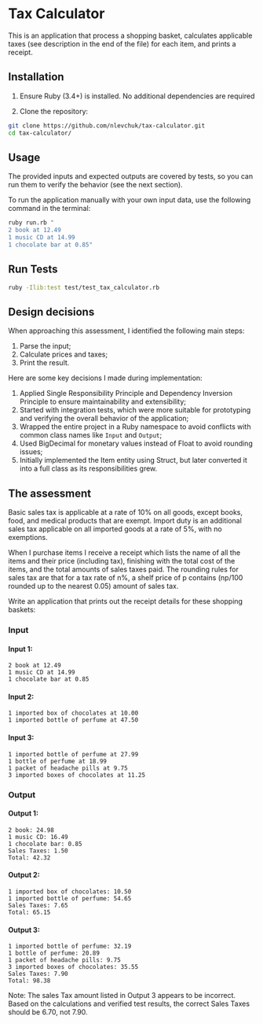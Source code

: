 # Tax Calculator

This is an application that process a shopping basket, calculates applicable taxes (see description in the end of the file) for each item, and prints a receipt.

## Installation

1. Ensure Ruby (3.4+) is installed. No additional dependencies are required

2. Clone the repository:

```bash
git clone https://github.com/nlevchuk/tax-calculator.git
cd tax-calculator/
```

## Usage

The provided inputs and expected outputs are covered by tests, so you can run them to verify the behavior (see the next section).

To run the application manually with your own input data, use the following command in the terminal:

```sh
ruby run.rb "                                                                                                                   
2 book at 12.49                                                                                                                 
1 music CD at 14.99                                                                                                             
1 chocolate bar at 0.85"
```

## Run Tests

```sh
ruby -Ilib:test test/test_tax_calculator.rb
```

## Design decisions

When approaching this assessment, I identified the following main steps:

1. Parse the input;
2. Calculate prices and taxes;
3. Print the result.

Here are some key decisions I made during implementation:

1. Applied Single Responsibility Principle and Dependency Inversion Principle to ensure maintainability and extensibility;
2. Started with integration tests, which were more suitable for prototyping and verifying the overall behavior of the application;
3. Wrapped the entire project in a Ruby namespace to avoid conflicts with common class names like `Input` and `Output`;
4. Used BigDecimal for monetary values instead of Float to avoid rounding issues;
5. Initially implemented the Item entity using Struct, but later converted it into a full class as its responsibilities grew.

## The assessment

Basic sales tax is applicable at a rate of 10% on all goods, except books, food, and medical products that are exempt. Import duty is an additional sales tax applicable on all imported goods at a rate of 5%, with no exemptions.

When I purchase items I receive a receipt which lists the name of all the items and their price (including tax), finishing with the total cost of the items, and the total amounts of sales taxes paid. The rounding rules for sales tax are that for a tax rate of n%, a shelf price of p contains (np/100 rounded up to the nearest 0.05) amount of sales tax.

Write an application that prints out the receipt details for these shopping baskets:

### Input

#### Input 1:

```
2 book at 12.49
1 music CD at 14.99
1 chocolate bar at 0.85
```

#### Input 2:

```
1 imported box of chocolates at 10.00
1 imported bottle of perfume at 47.50
```

#### Input 3:

```
1 imported bottle of perfume at 27.99
1 bottle of perfume at 18.99
1 packet of headache pills at 9.75
3 imported boxes of chocolates at 11.25
```

### Output

#### Output 1:

```
2 book: 24.98
1 music CD: 16.49
1 chocolate bar: 0.85
Sales Taxes: 1.50
Total: 42.32
```

#### Output 2:

```
1 imported box of chocolates: 10.50
1 imported bottle of perfume: 54.65
Sales Taxes: 7.65
Total: 65.15
```

#### Output 3:

```
1 imported bottle of perfume: 32.19
1 bottle of perfume: 20.89
1 packet of headache pills: 9.75
3 imported boxes of chocolates: 35.55
Sales Taxes: 7.90
Total: 98.38
```

Note: The sales Tax amount listed in Output 3 appears to be incorrect. Based on the calculations and verified test results, the correct Sales Taxes should be 6.70, not 7.90.
